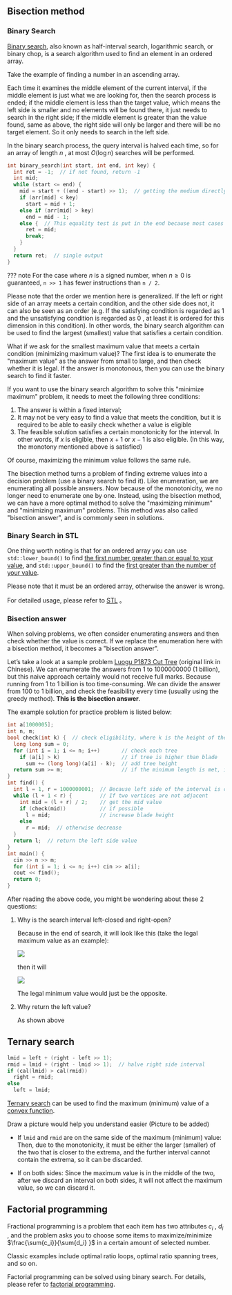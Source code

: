 ## Bisection method

### Binary Search

[Binary search](https://en.wikipedia.org/wiki/Binary_search_algorithm#:~:text=In%20computer%20science%2C%20binary%20search,middle%20element%20of%20the%20array.), also known as half-interval search, logarithmic search, or binary chop, is a search algorithm used to find an element in an ordered array.

Take the example of finding a number in an ascending array.

Each time it examines the middle element of the current interval, if the middle element is just what we are looking for, then the search process is ended; if the middle element is less than the target value, which means the left side is smaller and no elements will be found there, it just needs to search in the right side; if the middle element is greater than the value found, same as above, the right side will only be larger and there will be no target element. So it only needs to search in the left side.

In the binary search process, the query interval is halved each time, so for an array of length $n$ , at most $O(\log n)$ searches will be performed.

```cpp
int binary_search(int start, int end, int key) {
  int ret = -1;  // if not found, return -1
  int mid;
  while (start <= end) {
    mid = start + ((end - start) >> 1);  // getting the medium directly might cause overflow. (e.g. start + end > INT_MAX)
    if (arr[mid] < key)
      start = mid + 1;
    else if (arr[mid] > key)
      end = mid - 1;
    else {  // This equality test is put in the end because most cases are either greater than or less than the value to find.
      ret = mid;
      break;
    }
  }
  return ret;  // single output
}
```

??? note
    For the case where $n$ is a signed number, when $n\ge 0$ is guaranteed, `n >> 1` has fewer instructions than `n / 2`.

Please note that the order we mention here is generalized. If the left or right side of an array meets a certain condition, and the other side does not, it can also be seen as an order (e.g. If the satisfying condition is regarded as $1$ and the unsatisfying condition is regarded as $0$ , at least it is ordered for this dimension in this condition). In other words, the binary search algorithm can be used to find the largest (smallest) value that satisfies a certain condition.

What if we ask for the smallest maximum value that meets a certain condition (minimizing maximum value)? The first idea is to enumerate the "maximum value" as the answer from small to large, and then check whether it is legal. If the answer is monotonous, then you can use the binary search to find it faster.

If you want to use the binary search algorithm to solve this "minimize maximum" problem, it needs to meet the following three conditions:

1.  The answer is within a fixed interval;
2.  It may not be very easy to find a value that meets the condition, but it is required to be able to easily check whether a value is eligible
3.  The feasible solution satisfies a certain monotonicity for the interval. In other words, if $x$ is eligible, then $x + 1$ or $x-1$ is also eligible. (In this way, the monotony mentioned above is satisfied)

Of course, maximizing the minimum value follows the same rule.

The bisection method turns a problem of finding extreme values into a decision problem (use a binary search to find it). Like enumeration, we are enumerating all possible answers. Now because of the monotonicity, we no longer need to enumerate one by one. Instead, using the bisection method, we can have a more optimal method to solve the "maximizing minimum" and "minimizing maximum" problems. This method was also called "bisection answer", and is commonly seen in solutions.

### Binary Search in STL

One thing worth noting is that for an ordered array you can use `std::lower_bound()` to find [the first number greater than or equal to your value](http://www.cplusplus.com/reference/algorithm/lower_bound/), and `std::upper_bound()` to find the [first greater than the number of your value](https://en.cppreference.com/w/cpp/algorithm/upper_bound).

Please note that it must be an ordered array, otherwise the answer is wrong.

For detailed usage, please refer to [STL](../lang/csl/index.md) 。

### Bisection answer

When solving problems, we often consider enumerating answers and then check whether the value is correct. If we replace the enumeration here with a bisection method, it becomes a "bisection answer".

Let’s take a look at a sample problem [Luogu P1873 Cut Tree](https://www.luogu.com.cn/problem/P1873) (original link in Chinese). We can enumerate the answers from 1 to 1000000000 (1 billion), but this naive approach certainly would not receive full marks. Because running from 1 to 1 billion is too time-consuming. We can divide the answer from 100 to 1 billion, and check the feasibility every time (usually using the greedy method). **This is the bisection answer**.

The example solution for practice problem is listed below: 

```cpp
int a[1000005];
int n, m;
bool check(int k) {  // check eligibility, where k is the height of the saw
  long long sum = 0;
  for (int i = 1; i <= n; i++)       // check each tree
    if (a[i] > k)                    // if tree is higher than blade
      sum += (long long)(a[i] - k);  // add tree height
  return sum >= m;                   // if the minimum length is met, it is feasible
}
int find() {
  int l = 1, r = 1000000001;  // Because left side of the interval is closed, 1 is added to 1 billion
  while (l + 1 < r) {         // If two vertices are not adjacent
    int mid = (l + r) / 2;    // get the mid value
    if (check(mid))           // if possible 
      l = mid;                // increase blade height
    else
      r = mid;  // otherwise decrease
  }
  return l;  // return the left side value
}
int main() {
  cin >> n >> m;
  for (int i = 1; i <= n; i++) cin >> a[i];
  cout << find();
  return 0;
}
```

After reading the above code, you might be wondering about these 2 questions:

1.  Why is the search interval left-closed and right-open?

    Because in the end of search, it will look like this (take the legal maximum value as an example):

    ![](./images/binary-final-1.png)

    then it will

    ![](./images/binary-final-2.png)

    The legal minimum value would just be the opposite.

2.  Why return the left value?

    As shown above

## Ternary search

```cpp
lmid = left + (right - left >> 1);
rmid = lmid + (right - lmid >> 1);  // halve right side interval 
if (cal(lmid) > cal(rmid))
  right = rmid;
else
  left = lmid;
```

[Ternary search](https://en.wikipedia.org/wiki/Ternary_search) can be used to find the maximum (minimum) value of a [convex function](https://en.wikipedia.org/wiki/Convex_function).

Draw a picture would help you understand easier (Picture to be added)

-   
    If `lmid` and `rmid` are on the same side of the maximum (minimum) value:
    Then, due to the monotonicity, it must be either the larger (smaller) of the two that is closer to the extrema, and the further interval cannot contain the extrema, so it can be discarded.

-   
    If on both sides:
    Since the maximum value is in the middle of the two, after we discard an interval on both sides, it will not affect the maximum value, so we can discard it.


## Factorial programming

Fractional programming is a problem that each item has two attributes $c_i$ , $d_i$ , and the problem asks you to choose some items to maximize/minimize $\frac{\sum{c_i}}{\sum{d_i} }$ in a certain amount of selected number.

Classic examples include optimal ratio loops, optimal ratio spanning trees, and so on.

Factorial programming can be solved using binary search. For details, please refer to [factorial programming](../misc/frac-programming.md).
